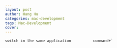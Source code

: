 ```yaml
---
layout: post
author: Hang Hu
categories: mac-development
tags: Mac-Development 
cover: 
---
```


```
switch in the same application			command+`

```

